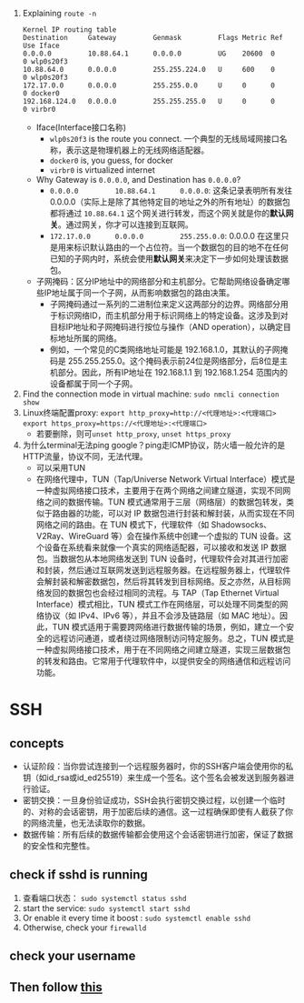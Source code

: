 1. Explaining `route -n`
    ```
    Kernel IP routing table
    Destination     Gateway         Genmask         Flags Metric Ref    Use Iface
    0.0.0.0         10.88.64.1      0.0.0.0         UG    20600  0        0 wlp0s20f3
    10.88.64.0      0.0.0.0         255.255.224.0   U     600    0        0 wlp0s20f3
    172.17.0.0      0.0.0.0         255.255.0.0     U     0      0        0 docker0
    192.168.124.0   0.0.0.0         255.255.255.0   U     0      0        0 virbr0
    ```
    * Iface(Interface接口名称)
        * `wlp0s20f3` is the route you connect. 一个典型的无线局域网接口名称，表示这是物理机器上的无线网络适配器。
        * `docker0` is, you guess, for docker
        * `virbr0` is virtualized internet
    * Why Gateway is `0.0.0.0`, and Destination has `0.0.0.0`?
        * `0.0.0.0         10.88.64.1      0.0.0.0`: 这条记录表明所有发往 0.0.0.0（实际上是除了其他特定目的地址之外的所有地址）的数据包都将通过 `10.88.64.1` 这个网关进行转发，而这个网关就是你的**默认网关**。通过网关，你才可以连接到互联网。
        * `172.17.0.0      0.0.0.0         255.255.0.0`: 0.0.0.0 在这里只是用来标识默认路由的一个占位符。当一个数据包的目的地不在任何已知的子网内时，系统会使用**默认网关**来决定下一步如何处理该数据包。
    * 子网掩码：区分IP地址中的网络部分和主机部分。它帮助网络设备确定哪些IP地址属于同一个子网，从而影响数据包的路由决策。
        * 子网掩码通过一系列的二进制位来定义这两部分的边界。网络部分用于标识网络ID，而主机部分用于标识网络上的特定设备。这涉及到对目标IP地址和子网掩码进行按位与操作（AND operation），以确定目标地址所属的网络。
        * 例如，一个常见的C类网络地址可能是 192.168.1.0，其默认的子网掩码是 255.255.255.0。这个掩码表示前24位是网络部分，后8位是主机部分。因此，所有IP地址在 192.168.1.1 到 192.168.1.254 范围内的设备都属于同一个子网。
2. Find the connection mode in virtual machine: `sudo nmcli connection show`
3. Linux终端配置proxy: `export http_proxy=http://<代理地址>:<代理端口> export https_proxy=https://<代理地址>:<代理端口>`
    * 若要删除，则可`unset http_proxy`, `unset https_proxy`
4. 为什么terminal无法ping google？ping走ICMP协议，防火墙一般允许的是HTTP流量，协议不同，无法代理。
    * 可以采用TUN
    * 在网络代理中，TUN（Tap/Universe Network Virtual Interface）模式是一种虚拟网络接口技术，主要用于在两个网络之间建立隧道，实现不同网络之间的数据传输。TUN 模式通常用于三层（网络层）的数据包转发，类似于路由器的功能，可以对 IP 数据包进行封装和解封装，从而实现在不同网络之间的路由。在 TUN 模式下，代理软件（如 Shadowsocks、V2Ray、WireGuard 等）会在操作系统中创建一个虚拟的 TUN 设备。这个设备在系统看来就像一个真实的网络适配器，可以接收和发送 IP 数据包。当数据包从本地网络发送到 TUN 设备时，代理软件会对其进行加密和封装，然后通过互联网发送到远程服务器。在远程服务器上，代理软件会解封装和解密数据包，然后将其转发到目标网络。反之亦然，从目标网络发回的数据包也会经过相同的流程。与 TAP（Tap Ethernet Virtual Interface）模式相比，TUN 模式工作在网络层，可以处理不同类型的网络协议（如 IPv4、IPv6 等），并且不会涉及链路层（如 MAC 地址）。因此，TUN 模式适用于需要跨网络进行数据传输的场景，例如，建立一个安全的远程访问通道，或者绕过网络限制访问特定服务。总之，TUN 模式是一种虚拟网络接口技术，用于在不同网络之间建立隧道，实现三层数据包的转发和路由。它常用于代理软件中，以提供安全的网络通信和远程访问功能。

# SSH
## concepts
* 认证阶段：当你尝试连接到一个远程服务器时，你的SSH客户端会使用你的私钥（如id_rsa或id_ed25519）来生成一个签名。这个签名会被发送到服务器进行验证。
* 密钥交换：一旦身份验证成功，SSH会执行密钥交换过程，以创建一个临时的、对称的会话密钥，用于加密后续的通信。这一过程确保即使有人截获了你的网络流量，也无法读取你的数据。
* 数据传输：所有后续的数据传输都会使用这个会话密钥进行加密，保证了数据的安全性和完整性。

## check if sshd is running
1. 查看端口状态： `sudo systemctl status sshd`
2. start the service: `sudo systemctl start sshd`
3. Or enable it every time it boost : `sudo systemctl enable sshd`
4. Otherwise, check your `firewalld`

## check your username
## Then follow [this](https://github.com/lshAlgorithm/SHU-Computer-Architecture-Experiments/blob/main/docs/Exp03-Tutor.md#42-ssh-key-generation)
